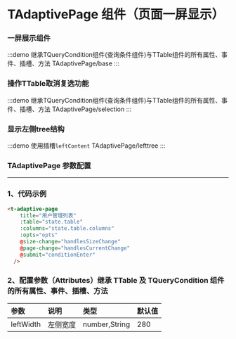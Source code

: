 # TAdaptivePage 组件（页面一屏显示）


### 一屏展示组件

:::demo 继承TQueryCondition组件(查询条件组件)与TTable组件的所有属性、事件、插槽、方法
TAdaptivePage/base
:::

### 操作TTable取消复选功能
 
:::demo 继承TQueryCondition组件(查询条件组件)与TTable组件的所有属性、事件、插槽、方法
TAdaptivePage/selection
:::

### 显示左侧tree结构

:::demo 使用插槽`leftContent`
TAdaptivePage/lefttree
:::

### TAdaptivePage 参数配置

---

### 1、代码示例

```html
<t-adaptive-page
    title="用户管理列表"
    :table="state.table"
    :columns="state.table.columns"
    :opts="opts"
    @size-change="handlesSizeChange"
    @page-change="handlesCurrentChange"
    @submit="conditionEnter"
  />
```

### 2、配置参数（Attributes）继承 TTable 及 TQueryCondition 组件的所有属性、事件、插槽、方法

| 参数      | 说明     | 类型          | 默认值 |
| :-------- | :------- | :------------ | :----- |
| leftWidth | 左侧宽度 | number,String | 280    |